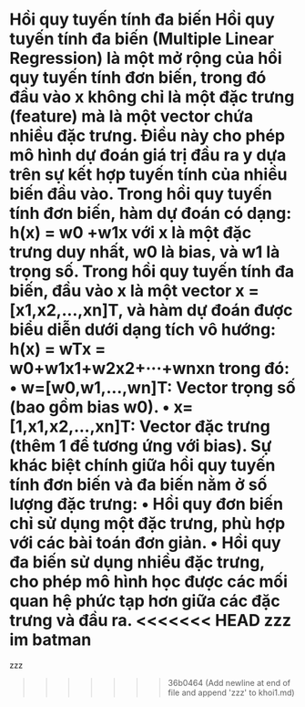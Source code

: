  Hồi quy tuyến tính đa biến
 Hồi quy tuyến tính đa biến (Multiple Linear Regression) là một mở rộng của hồi quy tuyến
 tính đơn biến, trong đó đầu vào x không chỉ là một đặc trưng (feature) mà là một vector
 chứa nhiều đặc trưng. Điều này cho phép mô hình dự đoán giá trị đầu ra y dựa trên sự kết
 hợp tuyến tính của nhiều biến đầu vào.
 Trong hồi quy tuyến tính đơn biến, hàm dự đoán có dạng:
 h(x) = w0 +w1x
 với x là một đặc trưng duy nhất, w0 là bias, và w1 là trọng số.
 Trong hồi quy tuyến tính đa biến, đầu vào x là một vector x = [x1,x2,...,xn]T, và hàm dự
 đoán được biểu diễn dưới dạng tích vô hướng:
 h(x) = wTx = w0+w1x1+w2x2+···+wnxn
 trong đó:
 • w=[w0,w1,...,wn]T: Vector trọng số (bao gồm bias w0).
 • x=[1,x1,x2,...,xn]T: Vector đặc trưng (thêm 1 để tương ứng với bias).
 Sự khác biệt chính giữa hồi quy tuyến tính đơn biến và đa biến nằm ở số lượng đặc trưng:
 • Hồi quy đơn biến chỉ sử dụng một đặc trưng, phù hợp với các bài toán đơn giản.
 • Hồi quy đa biến sử dụng nhiều đặc trưng, cho phép mô hình học được các mối quan
 hệ phức tạp hơn giữa các đặc trưng và đầu ra.
<<<<<<< HEAD
zzz
im batman
=======
zzz
>>>>>>> 36b0464 (Add newline at end of file and append 'zzz' to khoi1.md)
